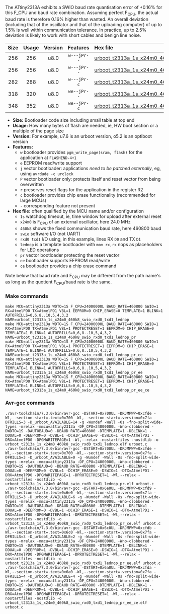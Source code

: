 The ATtiny2313A exhibits a SWIO baud rate quantisation error of +0.16% for this F_CPU and baud rate combination. Assuming perfect F<sub>CPU</sub>, the actual baud rate is therefore 0.16% higher than wanted. An overall deviation (including that of the oscillator and that of the uploading computer) of up to 1.5% is well within communication tolerance. In practice, up to 2.5% deviation is likely to work with short cables and benign line noise.

|Size|Usage|Version|Features|Hex file|
|:-:|:-:|:-:|:-:|:--|
|256|256|u8.0|`w---jPr--`|[urboot_t2313a_1s_x24m0_460k8_swio_rxd0_txd1_lednop.hex](https://raw.githubusercontent.com/stefanrueger/urboot.hex/main/mcus/attiny2313a/watchdog_1_s/external_oscillator_x/24m000000_hz/%2B460k8_baud/uart0_rxd0_txd1/lednop/urboot_t2313a_1s_x24m0_460k8_swio_rxd0_txd1_lednop.hex)|
|256|256|u8.0|`w---jPr--`|[urboot_t2313a_1s_x24m0_460k8_swio_rxd0_txd1_lednop_pr.hex](https://raw.githubusercontent.com/stefanrueger/urboot.hex/main/mcus/attiny2313a/watchdog_1_s/external_oscillator_x/24m000000_hz/%2B460k8_baud/uart0_rxd0_txd1/lednop/urboot_t2313a_1s_x24m0_460k8_swio_rxd0_txd1_lednop_pr.hex)|
|282|288|u8.0|`w---jPr-c`|[urboot_t2313a_1s_x24m0_460k8_swio_rxd0_txd1_lednop_pr_ce.hex](https://raw.githubusercontent.com/stefanrueger/urboot.hex/main/mcus/attiny2313a/watchdog_1_s/external_oscillator_x/24m000000_hz/%2B460k8_baud/uart0_rxd0_txd1/lednop/urboot_t2313a_1s_x24m0_460k8_swio_rxd0_txd1_lednop_pr_ce.hex)|
|318|320|u8.0|`we--jPr--`|[urboot_t2313a_1s_x24m0_460k8_swio_rxd0_txd1_lednop_pr_ee.hex](https://raw.githubusercontent.com/stefanrueger/urboot.hex/main/mcus/attiny2313a/watchdog_1_s/external_oscillator_x/24m000000_hz/%2B460k8_baud/uart0_rxd0_txd1/lednop/urboot_t2313a_1s_x24m0_460k8_swio_rxd0_txd1_lednop_pr_ee.hex)|
|348|352|u8.0|`we--jPr-c`|[urboot_t2313a_1s_x24m0_460k8_swio_rxd0_txd1_lednop_pr_ee_ce.hex](https://raw.githubusercontent.com/stefanrueger/urboot.hex/main/mcus/attiny2313a/watchdog_1_s/external_oscillator_x/24m000000_hz/%2B460k8_baud/uart0_rxd0_txd1/lednop/urboot_t2313a_1s_x24m0_460k8_swio_rxd0_txd1_lednop_pr_ee_ce.hex)|

- **Size:** Bootloader code size including small table at top end
- **Usage:** How many bytes of flash are needed, ie, HW boot section or a multiple of the page size
- **Version:** For example, u7.6 is an urboot version, o5.2 is an optiboot version
- **Features:**
  + `w` bootloader provides `pgm_write_page(sram, flash)` for the application at `FLASHEND-4+1`
  + `e` EEPROM read/write support
  + `j` vector bootloader: applications *need to be patched externally*, eg, using `avrdude -c urclock`
  + `P` vector bootloader only: protects itself and reset vector from being overwritten
  + `r` preserves reset flags for the application in the register R2
  + `c` bootloader provides chip erase functionality (recommended for large MCUs)
  + `-` corresponding feature not present
- **Hex file:** often qualified by the MCU name and/or configuration
  + `1s` watchdog timeout, ie, time window for upload after external reset
  + `x24m0` is F<sub>CPU</sub> of an external oscillator, here 24.0 MHz
  + `460k8` shows the fixed communication baud rate, here 460800 baud
  + `swio` software I/O (not UART)
  + `rxd0 txd1` I/O using, in this example, lines RX `D0` and TX `D1`
  + `lednop` is a template bootloader with `mov rx,rx` nops as placeholders for LED operations
  + `pr` vector bootloader protecting the reset vector
  + `ee` bootloader supports EEPROM read/write
  + `ce` bootloader provides a chip erase command


Note below that baud rate and F<sub>CPU</sub> may be different from the path name's as long as the quotient F<sub>CPU</sub>/baud rate is the same.

### Make commands
```
make MCU=attiny2313a WDTO=1S F_CPU=24000000L BAUD_RATE=460800 SWIO=1 RX=AtmelPD0 TX=AtmelPD1 VBL=1 EEPROM=0 CHIP_ERASE=0 TEMPLATE=1 BLINK=1 AUTOFRILLS=0,6,8..10,5,4,3,2 NAME=urboot_t2313a_1s_x24m0_460k8_swio_rxd0_txd1_lednop
make MCU=attiny2313a WDTO=1S F_CPU=24000000L BAUD_RATE=460800 SWIO=1 RX=AtmelPD0 TX=AtmelPD1 VBL=1 PROTECTRESET=1 EEPROM=0 CHIP_ERASE=0 TEMPLATE=1 BLINK=1 AUTOFRILLS=0,6,8..10,5,4,3,2 NAME=urboot_t2313a_1s_x24m0_460k8_swio_rxd0_txd1_lednop_pr
make MCU=attiny2313a WDTO=1S F_CPU=24000000L BAUD_RATE=460800 SWIO=1 RX=AtmelPD0 TX=AtmelPD1 VBL=1 PROTECTRESET=1 EEPROM=0 CHIP_ERASE=1 TEMPLATE=1 BLINK=1 AUTOFRILLS=0,6,8..10,5,4,3,2 NAME=urboot_t2313a_1s_x24m0_460k8_swio_rxd0_txd1_lednop_pr_ce
make MCU=attiny2313a WDTO=1S F_CPU=24000000L BAUD_RATE=460800 SWIO=1 RX=AtmelPD0 TX=AtmelPD1 VBL=1 PROTECTRESET=1 EEPROM=1 CHIP_ERASE=0 TEMPLATE=1 BLINK=1 AUTOFRILLS=0,6,8..10,5,4,3,2 NAME=urboot_t2313a_1s_x24m0_460k8_swio_rxd0_txd1_lednop_pr_ee
make MCU=attiny2313a WDTO=1S F_CPU=24000000L BAUD_RATE=460800 SWIO=1 RX=AtmelPD0 TX=AtmelPD1 VBL=1 PROTECTRESET=1 EEPROM=1 CHIP_ERASE=1 TEMPLATE=1 BLINK=1 AUTOFRILLS=0,6,8..10,5,4,3,2 NAME=urboot_t2313a_1s_x24m0_460k8_swio_rxd0_txd1_lednop_pr_ee_ce
```

### Avr-gcc commands
```
./avr-toolchain/7.3.0/bin/avr-gcc -DSTART=0x700UL -DRJMPWP=0xcfde -Wl,--section-start=.text=0x700 -Wl,--section-start=.version=0x7fa -DFRILLS=3 -D_urboot_AVAILABLE=14 -g -Wundef -Wall -Os -fno-split-wide-types -mrelax -mmcu=attiny2313a -DF_CPU=24000000L -Wno-clobbered -DWDTO=1S -DAUTOBAUD=0 -DBAUD_RATE=460800 -DTEMPLATE=1 -DBLINK=1 -DDUAL=0 -DEEPROM=0 -DVBL=1 -DCHIP_ERASE=0 -DSWIO=1 -DTX=AtmelPD1 -DRX=AtmelPD0 -DPGMWRITEPAGE=1 -Wl,--relax -nostartfiles -nostdlib -o urboot_t2313a_1s_x24m0_460k8_swio_rxd0_txd1_lednop.elf urboot.c
./avr-toolchain/7.3.0/bin/avr-gcc -DSTART=0x700UL -DRJMPWP=0xcfde -Wl,--section-start=.text=0x700 -Wl,--section-start=.version=0x7fa -DFRILLS=3 -D_urboot_AVAILABLE=0 -g -Wundef -Wall -Os -fno-split-wide-types -mrelax -mmcu=attiny2313a -DF_CPU=24000000L -Wno-clobbered -DWDTO=1S -DAUTOBAUD=0 -DBAUD_RATE=460800 -DTEMPLATE=1 -DBLINK=1 -DDUAL=0 -DEEPROM=0 -DVBL=1 -DCHIP_ERASE=0 -DSWIO=1 -DTX=AtmelPD1 -DRX=AtmelPD0 -DPGMWRITEPAGE=1 -DPROTECTRESET=1 -Wl,--relax -nostartfiles -nostdlib -o urboot_t2313a_1s_x24m0_460k8_swio_rxd0_txd1_lednop_pr.elf urboot.c
./avr-toolchain/7.3.0/bin/avr-gcc -DSTART=0x6e0UL -DRJMPWP=0xcfd9 -Wl,--section-start=.text=0x6e0 -Wl,--section-start=.version=0x7fa -DFRILLS=3 -D_urboot_AVAILABLE=6 -g -Wundef -Wall -Os -fno-split-wide-types -mrelax -mmcu=attiny2313a -DF_CPU=24000000L -Wno-clobbered -DWDTO=1S -DAUTOBAUD=0 -DBAUD_RATE=460800 -DTEMPLATE=1 -DBLINK=1 -DDUAL=0 -DEEPROM=0 -DVBL=1 -DCHIP_ERASE=1 -DSWIO=1 -DTX=AtmelPD1 -DRX=AtmelPD0 -DPGMWRITEPAGE=1 -DPROTECTRESET=1 -Wl,--relax -nostartfiles -nostdlib -o urboot_t2313a_1s_x24m0_460k8_swio_rxd0_txd1_lednop_pr_ce.elf urboot.c
./avr-toolchain/7.3.0/bin/avr-gcc -DSTART=0x6c0UL -DRJMPWP=0xcfdb -Wl,--section-start=.text=0x6c0 -Wl,--section-start=.version=0x7fa -DFRILLS=3 -D_urboot_AVAILABLE=2 -g -Wundef -Wall -Os -fno-split-wide-types -mrelax -mmcu=attiny2313a -DF_CPU=24000000L -Wno-clobbered -DWDTO=1S -DAUTOBAUD=0 -DBAUD_RATE=460800 -DTEMPLATE=1 -DBLINK=1 -DDUAL=0 -DEEPROM=1 -DVBL=1 -DCHIP_ERASE=0 -DSWIO=1 -DTX=AtmelPD1 -DRX=AtmelPD0 -DPGMWRITEPAGE=1 -DPROTECTRESET=1 -Wl,--relax -nostartfiles -nostdlib -o urboot_t2313a_1s_x24m0_460k8_swio_rxd0_txd1_lednop_pr_ee.elf urboot.c
./avr-toolchain/7.3.0/bin/avr-gcc -DSTART=0x6a0UL -DRJMPWP=0xcfda -Wl,--section-start=.text=0x6a0 -Wl,--section-start=.version=0x7fa -DFRILLS=4 -D_urboot_AVAILABLE=4 -g -Wundef -Wall -Os -fno-split-wide-types -mrelax -mmcu=attiny2313a -DF_CPU=24000000L -Wno-clobbered -DWDTO=1S -DAUTOBAUD=0 -DBAUD_RATE=460800 -DTEMPLATE=1 -DBLINK=1 -DDUAL=0 -DEEPROM=1 -DVBL=1 -DCHIP_ERASE=1 -DSWIO=1 -DTX=AtmelPD1 -DRX=AtmelPD0 -DPGMWRITEPAGE=1 -DPROTECTRESET=1 -Wl,--relax -nostartfiles -nostdlib -o urboot_t2313a_1s_x24m0_460k8_swio_rxd0_txd1_lednop_pr_ee_ce.elf urboot.c
```

